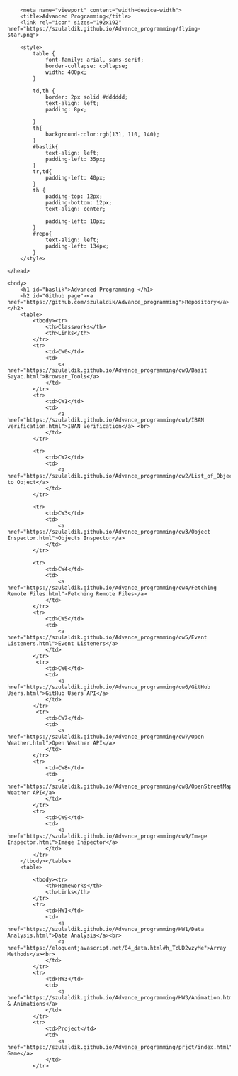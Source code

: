 <!DOCTYPE html>
<html><head><meta http-equiv="Content-Type" content="text/html; charset=UTF-8">
        
        <meta name="viewport" content="width=device-width">
        <title>Advanced Programming</title>
        <link rel="icon" sizes="192x192" href="https://szulaldik.github.io/Advance_programming/flying-star.png">
            
        <style>
            table {
                font-family: arial, sans-serif;
                border-collapse: collapse;
                width: 400px;
            }

            td,th {
                border: 2px solid #dddddd;
                text-align: left;
                padding: 8px;
                
            }
            th{
                background-color:rgb(131, 110, 140);
            }
            #baslik{
                text-align: left;
                padding-left: 35px;
            }
            tr,td{
                padding-left: 40px;
            }
            th {
                padding-top: 12px;
                padding-bottom: 12px;
                text-align: center;
                
                padding-left: 10px;
            }
            #repo{
                text-align: left;
                padding-left: 134px;
            }
        </style>

    </head>

    <body>
        <h1 id="baslik">Advanced Programming </h1> 
        <h2 id="Github page"><a href="https://github.com/szulaldik/Advance_programming">Repository</a></h2>
        <table>
            <tbody><tr>
                <th>Classworks</th>
                <th>Links</th>
            </tr>
            <tr>
                <td>CW0</td>
                <td>
                    <a href="https://szulaldik.github.io/Advance_programming/cw0/Basit Sayac.html">Browser_Tools</a>                    
                </td>
            </tr>
            <tr>
                <td>CW1</td>
                <td>
                    <a href="https://szulaldik.github.io/Advance_programming/cw1/IBAN verification.html">IBAN Verification</a> <br>
                </td>
            </tr>

            <tr>
                <td>CW2</td>
                <td>
                    <a href="https://szulaldik.github.io/Advance_programming/cw2/List_of_Objects.html">Text to Object</a>
                </td>
            </tr>

            <tr>
                <td>CW3</td>
                <td>
                    <a href="https://szulaldik.github.io/Advance_programming/cw3/Object Inspector.html">Objects Inspector</a>
                </td>
            </tr>   

            <tr>
                <td>CW4</td>
                <td>
                    <a href="https://szulaldik.github.io/Advance_programming/cw4/Fetching Remote Files.html">Fetching Remote Files</a>
                </td>
            </tr> 
            <tr>
                <td>CW5</td>
                <td>
                    <a href="https://szulaldik.github.io/Advance_programming/cw5/Event Listeners.html">Event Listeners</a>
                </td>
            </tr>
             <tr>
                <td>CW6</td>
                <td>
                    <a href="https://szulaldik.github.io/Advance_programming/cw6/GitHub Users.html">GitHub Users API</a>
                </td>
            </tr> 
             <tr>
                <td>CW7</td>
                <td>
                    <a href="https://szulaldik.github.io/Advance_programming/cw7/Open Weather.html">Open Weather API</a>
                </td>
            </tr>
            <tr>
                <td>CW8</td>
                <td>
                    <a href="https://szulaldik.github.io/Advance_programming/cw8/OpenStreetMap.html">Open Weather API</a>
                </td>
            </tr>
            <tr>
                <td>CW9</td>
                <td>
                    <a href="https://szulaldik.github.io/Advance_programming/cw9/Image Inspector.html">Image Inspector</a>
                </td>
            </tr> 
        </tbody></table>
        <table>
            
            <tbody><tr>
                <th>Homeworks</th>
                <th>Links</th>
            </tr>
            <tr>
                <td>HW1</td>
                <td>
                    <a href="https://szulaldik.github.io/Advance_programming/HW1/Data Analysis.html">Data Analysis</a><br>
                    <a href="https://eloquentjavascript.net/04_data.html#h_TcUD2vzyMe">Array Methods</a><br>
                </td>
            </tr>
            <tr>
                <td>HW3</td>
                <td>
                    <a href="https://szulaldik.github.io/Advance_programming/HW3/Animation.html">Fetch & Animations</a>
                </td>
            </tr>
            <tr>
                <td>Project</td>
                <td>
                    <a href="https://szulaldik.github.io/Advance_programming/prjct/index.html">Memory Game</a>
                </td>
            </tr>
</body></html>

